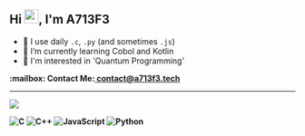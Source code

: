 ## Hi <img src="https://media.giphy.com/media/hvRJCLFzcasrR4ia7z/giphy.gif" width="25px">, I'm A713F3

- 🚀 I use daily ```.c```, ```.py``` (and sometimes ```.js```)
- 🌱 I’m currently learning Cobol and Kotlin
- 🤔 I'm interested in 'Quantum Programming'

<p><b>:mailbox: Contact Me:<b><a href="mailto:contact@a713f3.tech"> contact@a713f3.tech<a><p>

<hr> 
  
<img src="https://www.codewars.com/users/A713F3/badges/small">

![C](https://img.shields.io/badge/c-%2300599C.svg?style=for-the-badge&logo=c&logoColor=white)
![C++](https://img.shields.io/badge/c++-%2300599C.svg?style=for-the-badge&logo=c%2B%2B&logoColor=white)
![JavaScript](https://img.shields.io/badge/javascript-%23323330.svg?style=for-the-badge&logo=javascript&logoColor=%23F7DF1E)
![Python](https://img.shields.io/badge/python-3670A0?style=for-the-badge&logo=python&logoColor=ffdd54)
